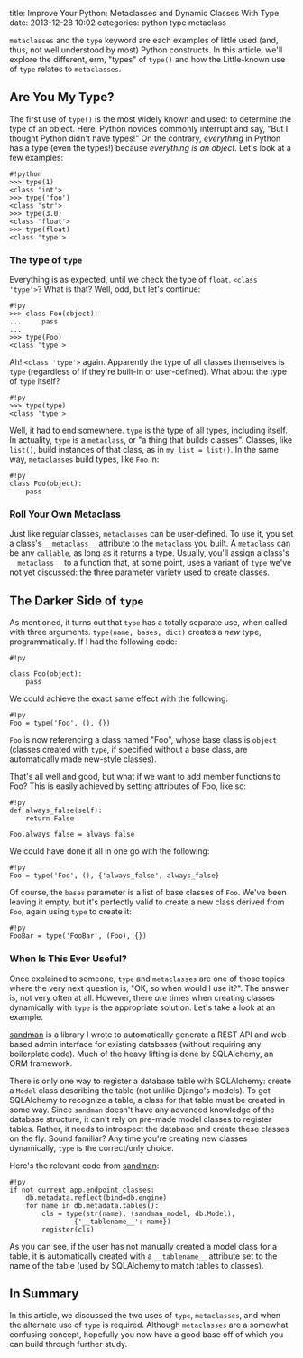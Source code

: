 title: Improve Your Python: Metaclasses and Dynamic Classes With Type
date: 2013-12-28 10:02
categories: python type metaclass

`metaclasses` and the `type` keyword are each examples of little used (and,
thus, not well understood by most) Python constructs.  In this article, we'll 
explore the different, erm, "types" of `type()` and how the Little-known use of 
`type` relates to `metaclasses`. 
<!--more-->

## Are You My Type?

The first use of `type()` is the most widely known and used: to determine the
type of an object. Here, Python novices commonly interrupt and say, "But I
thought Python didn't have types!" On the contrary, *everything* in Python has a
type (even the types!) because *everything is an object*. Let's look at a few examples:

    #!python
    >>> type(1)
    <class 'int'>
    >>> type('foo')
    <class 'str'>
    >>> type(3.0)
    <class 'float'>
    >>> type(float)
    <class 'type'>

### The type of `type`

Everything is as expected, until we check the type of `float`. `<class 'type'>`?
What is that? Well, odd, but let's continue:

    #!py
    >>> class Foo(object):
    ...     pass
    ...
    >>> type(Foo)
    <class 'type'>

Ah! `<class 'type'>` again. Apparently the type of all classes themselves is
`type` (regardless of if they're built-in or user-defined). What about the type
of `type` itself?

    #!py
    >>> type(type)
    <class 'type'>

Well, it had to end somewhere. `type` is the type of all types, including
itself. In actuality, `type` is a `metaclass`, or "a thing that builds
classes". Classes, like `list()`, build instances of that class, as 
in `my_list = list()`. In the same way, `metaclasses` build types, like `Foo` in:

    #!py
    class Foo(object):
        pass

### Roll Your Own Metaclass

Just like regular classes, `metaclasses` can be user-defined. To use it, you set
a class's `__metaclass__` attribute to the `metaclass` you built. A `metaclass`
can be any `callable`, as long as it returns a type. Usually, you'll assign a
class's `__metaclass__` to a function that, at some point, uses a variant of `type`
we've not yet discussed: the three parameter variety used to create classes.

## The Darker Side of `type`

As mentioned, it turns out that `type` has a totally separate use, when called with three
arguments. `type(name, bases, dict)` creates a *new* type, programmatically. If
I had the following code:

    #!py
    
    class Foo(object):
        pass

We could achieve the exact same effect with the following:

    #!py
    Foo = type('Foo', (), {})

`Foo` is now referencing a class named "Foo", whose base class is `object`
(classes created with `type`, if specified without a base class, are
automatically made new-style classes).

That's all well and good, but what if we want to add member functions to Foo?
This is easily achieved by setting attributes of Foo, like so:

    #!py
    def always_false(self):
        return False

    Foo.always_false = always_false

We could have done it all in one go with the following:

    #!py
    Foo = type('Foo', (), {'always_false', always_false}

Of course, the `bases` parameter is a list of base classes of `Foo`. We've been
leaving it empty, but it's perfectly valid to create a new class derived from
`Foo`, again using `type` to create it:

    #!py
    FooBar = type('FooBar', (Foo), {})

### When Is This Ever Useful?

Once explained to someone, `type` and `metaclasses` are one of those topics
where the very next question is, "OK, so when would I use it?". The answer is, 
not very often at all. However, there *are* times when creating classes 
dynamically with `type` is the appropriate solution. Let's take a look at an 
example.

[sandman](http://www.github.com/jeffknupp/sandman) is a library I wrote to
automatically generate a REST API and web-based admin interface for existing
databases (without requiring any boilerplate code). Much of the heavy lifting 
is done by SQLAlchemy, an ORM framework.

There is only one way to register a database table with SQLAlchemy: create a 
`Model` class describing the table (not unlike Django's models).  To get 
SQLAlchemy to recognize a table, a class for that table must be created
in some way. Since `sandman` doesn't have any advanced knowledge of the 
database structure, it can't rely on pre-made model classes to register tables.
Rather, it needs to introspect the database and create these classes on the fly.
Sound familiar? Any time you're creating new classes dynamically, `type` is 
the correct/only choice.

Here's the relevant code from [sandman](https://www.github.com/jeffknupp/sandman):

    #!py
    if not current_app.endpoint_classes:
        db.metadata.reflect(bind=db.engine)
        for name in db.metadata.tables():
            cls = type(str(name), (sandman_model, db.Model),
                    {'__tablename__': name})
            register(cls)

As you can see, if the user has not manually created a model class for a table, it 
is automatically created with a `__tablename__` attribute set to the name of the
table (used by SQLAlchemy to match tables to classes).

## In Summary

In this article, we discussed the two uses of `type`, `metaclasses`, and when
the alternate use of `type` is required. Although `metaclasses` are a somewhat
confusing concept, hopefully you now have a good base off of which you can build
through further study.

